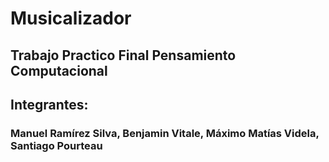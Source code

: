 # Musicalizador

## Trabajo Practico Final Pensamiento Computacional

## Integrantes: 

### Manuel Ramírez Silva, Benjamin Vitale, Máximo Matías Videla, Santiago Pourteau
